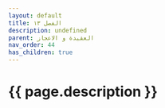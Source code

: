 ```yaml
---
layout: default
title: الفصل ١٣
description: undefined
parent: العقيدة و الاعجاز
nav_order: 44
has_children: true
---
```


# {{ page.description }}
